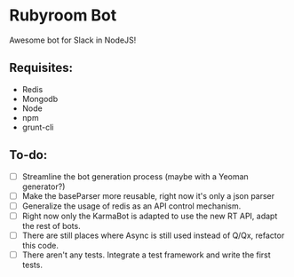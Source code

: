 # Rubyroom Bot

Awesome bot for Slack in NodeJS!

## Requisites:
* Redis
* Mongodb
* Node
* npm
* grunt-cli

## To-do:

* [ ] Streamline the bot generation process (maybe with a Yeoman generator?)
* [ ] Make the baseParser more reusable, right now it's only a json parser
* [ ] Generalize the usage of redis as an API control mechanism.
* [ ] Right now only the KarmaBot is adapted to use the new RT API, adapt the rest of bots.
* [ ] There are still places where Async is still used instead of Q/Qx, refactor this code.
* [ ] There aren't any tests. Integrate a test framework and write the first tests.
